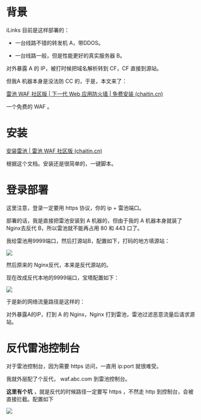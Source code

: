 # 背景

iLinks 目前是这样部署的：

- 一台线路不错的转发机 A，带DDOS。

- 一台线路一般，但是性能更好的真实服务器 B。

对外暴露 A 的 IP，被打时候把域名解析转到 CF，CF 直接到源站。

但我A 机器本身是没法防 CC 的，于是，本文来了：

[雷池 WAF 社区版 | 下一代 Web 应用防火墙 | 免费安装 (chaitin.cn)](https://waf-ce.chaitin.cn/)

一个免费的 WAF 。

# 安装

[安装雷池 | 雷池 WAF 社区版 (chaitin.cn)](https://waf-ce.chaitin.cn/docs/guide/install)

根据这个文档。安装还是很简单的，一键脚本。

# 登录部署

这里注意，登录一定要用 https 协议，你的 ip + 雷池端口。

部署的话，我是直接把雷池安装到 A 机器的，但由于我的 A 机器本身就装了Nginx去反代 B，所以雷池就不能再占用 80 和 443 口了。

我给雷池用9999端口，然后打源站B，配置如下，打码的地方填源站：

![](https://pic.oo1.win/i/0/2023/12/18/xoaqwx-0.png)

然后原来的 Nginx反代，本来是反代源站的。

现在改成反代本地的9999端口，宝塔配置如下：

![](https://pic.oo1.win/i/0/2023/12/18/xoyahi-0.png)

于是新的网络流量路径是这样的：

对外暴露A的IP，打到 A 的 Nginx，Nginx 打到雷池，雷池过滤恶意流量后请求源站。

# 反代雷池控制台

对于雷池控制台，因为需要 https 访问，一直用 ip:port 就很难受。

我就外层配了个反代， waf.abc.com 到雷池控制台。

**这里有个坑** ，就是反代的时候路径一定要写 https ，不然走 http 到控制台，会被直接拦截。配置如下

![](https://pic.oo1.win/i/0/2023/12/18/xqtex2-0.png)
